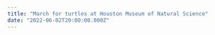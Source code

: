 ```yaml
---
title: "March for turtles at Houston Museum of Natural Science"
date: "2022-06-02T20:00:00.000Z"
---
```


